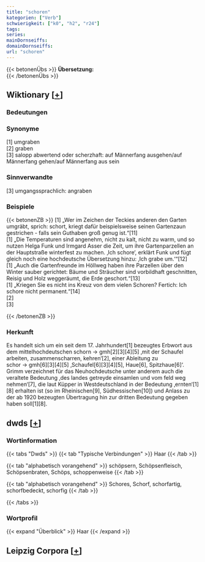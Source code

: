 ```yaml
---
title: "schoren"
kategorien: ["Verb"]
schwierigkeit: ["k0", "h2", "r24"]
tags:
series:
mainDornseiffs:
domainDornseiffs:
url: "schoren"
---
```


{{< betonenÜbs >}}
**Übersetzung:**  
{{< /betonenÜbs >}}

## Wiktionary [[+](https://de.wiktionary.org/wiki/schoren)]

### Bedeutungen

### Synonyme
[1] umgraben  
[2] graben  
[3] salopp abwertend oder scherzhaft: auf Männerfang ausgehen/auf Männerfang gehen/auf Männerfang aus sein  

### Sinnverwandte
[3] umgangssprachlich: angraben  

### Beispiele
{{< betonenZB >}}
[1] „Wer im Zeichen der Teckies anderen den Garten umgräbt, sprich: schort, kriegt dafür beispielsweise seinen Gartenzaun gestrichen - falls sein Guthaben groß genug ist.“[11]  
[1] „Die Temperaturen sind angenehm, nicht zu kalt, nicht zu warm, und so nutzen Helga Funk und Irmgard Asser die Zeit, um ihre Gartenparzellen an der Hauptstraße winterfest zu machen. ‚Ich schore‘, erklärt Funk und fügt gleich noch eine hochdeutsche Übersetzung hinzu: ‚Ich grabe um.‘“[12]  
[1] „Auch die Gartenfreunde im Höllweg haben ihre Parzellen über den Winter sauber gerichtet: Bäume und Sträucher sind vorbildhaft geschnitten, Reisig und Holz weggeräumt, die Erde geschort.“[13]  
[1] „Kriegen Sie es nicht ins Kreuz von dem vielen Schoren? Fertich: Ich schore nicht permanent.“[14]  
[2]  
[3]  

{{< /betonenZB >}}
### Herkunft
Es handelt sich um ein seit dem 17. Jahrhundert[1] bezeugtes Erbwort aus dem mittelhochdeutschen schorn → gmh[2][3][4][5] ‚mit der Schaufel arbeiten, zusammenscharren, kehren‘[2], einer Ableitung zu schor → gmh[6][3][4][5] ‚Schaufel[6][3][4][5], Haue[6], Spitzhaue[6]‘.  
Grimm verzeichnet für das Neuhochdeutsche unter anderem auch die veraltete Bedeutung ‚des landes getreyde einsamlen und vom feld weg nehmen‘[7], die laut Küpper in Westdeutschland in der Bedeutung ‚ernten‘[1][8] erhalten ist (so im Rheinischen[9], Südhessischen[10]) und Anlass zu der ab 1920 bezeugten Übertragung hin zur dritten Bedeutung gegeben haben soll[1][8].  



## dwds [[+](https://www.dwds.de/wb/schoren)]

### Wortinformation
{{< tabs "Dwds" >}}
{{< tab "Typische Verbindungen" >}}
Haar
{{< /tab >}}

{{< tab "alphabetisch vorangehend" >}}
schöpsern, Schöpsenfleisch, Schöpsenbraten, Schöps, schoppenweise
{{< /tab >}}

{{< tab "alphabetisch vorangehend" >}}
Schores, Schorf, schorfartig, schorfbedeckt, schorfig
{{< /tab >}}

{{< /tabs >}}

### Wortprofil
{{< expand "Überblick" >}} Haar {{< /expand >}}

## Leipzig Corpora [[+](https://corpora.uni-leipzig.de/en/res?word=schoren&corpusId=deu_newscrawl-public_2018)]

